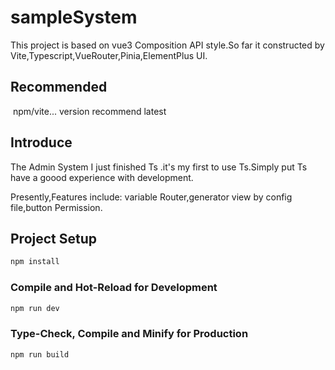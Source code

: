 # sampleSystem

This project is based on vue3 Composition API style.So far it constructed by Vite,Typescript,VueRouter,Pinia,ElementPlus UI. 

## Recommended 

​    npm/vite... version recommend latest

## Introduce

The Admin System I just finished Ts .it's my first to use Ts.Simply put Ts have a goood experience with development.

Presently,Features include: variable Router,generator view by config file,button Permission.

## Project Setup

```sh
npm install
```

### Compile and Hot-Reload for Development

```sh
npm run dev
```

### Type-Check, Compile and Minify for Production

```sh
npm run build
```
